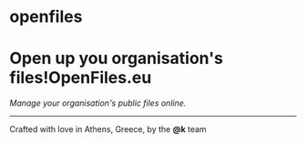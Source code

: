 openfiles
=========

Open up you organisation's files!OpenFiles.eu
============

*Manage your organisation's public files online.*

-------------------------------------------------------
Crafted with love in Athens, Greece, by the **@k** team


